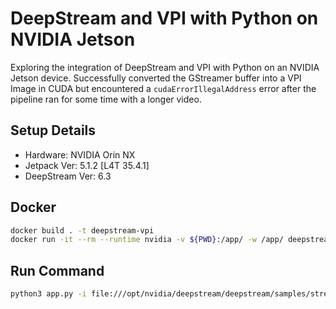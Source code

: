 # DeepStream and VPI with Python on NVIDIA Jetson

Exploring the integration of DeepStream and VPI with Python on an NVIDIA Jetson device. Successfully converted the GStreamer buffer into a VPI Image in CUDA but encountered a `cudaErrorIllegalAddress` error after the pipeline ran for some time with a longer video.

## Setup Details

- Hardware: NVIDIA Orin NX
- Jetpack Ver: 5.1.2 [L4T 35.4.1]
- DeepStream Ver: 6.3

## Docker

```bash
docker build . -t deepstream-vpi
docker run -it --rm --runtime nvidia -v ${PWD}:/app/ -w /app/ deepstream-vpi bash
```

## Run Command

```bash
python3 app.py -i file:///opt/nvidia/deepstream/deepstream/samples/streams/sample_1080p_h265.mp4
```

